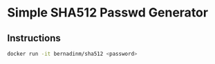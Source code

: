 # Simple SHA512 Passwd Generator

## Instructions

```bash
docker run -it bernadinm/sha512 <password>
```
